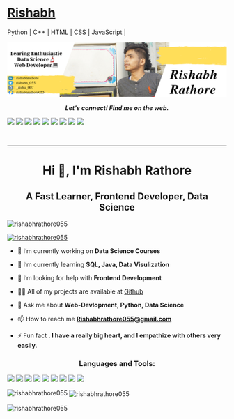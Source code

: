 # [Rishabh](https://sites.google.com/view/rishabhrathore/home)
Python | C++ | HTML | CSS | JavaScript |

![alt text](https://github.com/rishabhrathore055/rishabhrathore055/blob/main/Cover.png)
<p align="center">
  <b><i>Let's connect! Find me on the web.</i></b>
  

[<img height="30" src="https://img.shields.io/badge/twitter-%231DA1F2.svg?&style=for-the-badge&logo=twitter&logoColor=white" />][twitter]
[<img height="30" src = "https://img.shields.io/badge/Youtube-%23E4405F.svg?&style=for-the-badge&logo=Youtube&logoColor=white">][Youtube] 
<a href="mailto:rishabhrathore055@gmail.com" style="text-decoration:none"><img height="30" src = "https://img.shields.io/badge/gmail-c14438?&style=for-the-badge&logo=gmail&logoColor=white"></a>
[<img height="30" src="https://img.shields.io/badge/linkedin-blue.svg?&style=for-the-badge&logo=linkedin&logoColor=white" />][LinkedIn]
[<img height="30" src = "https://img.shields.io/badge/Facebook-036be4.svg?&style=for-the-badge&logo=facebook&logoColor=white">][Facebook]
[<img height="30" src= "https://img.shields.io/badge/Instagram-E4405F?style=for-the-badge&logo=instagram&logoColor=white">][Instagram]
[<img height="30" src= "https://img.shields.io/badge/Codechef-5B4638?&style=for-the-badge&logo=codechef&logoColor=white">][Codechef]
[<img height="30" src= "https://img.shields.io/badge/GeeksforGeeks-00EA64?&style=for-the-badge&logo=GeeksforGeeks&logoColor=White">][GeeksforGeeks]
[<img height="30" src= "https://img.shields.io/badge/HackerRank-000000?&style=for-the-badge&logo=HackerRank&logoColor=white">][Hackerrank]


<br />
<hr />
<h1 align="center">Hi 👋, I'm Rishabh Rathore</h1>
<h2 align="center">A Fast Learner, Frontend Developer, Data Science</h2>

<p align="left"> <img src="https://komarev.com/ghpvc/?username=rishabhrathore055&label=Profile%20views&color=0e75b6&style=flat" alt="rishabhrathore055" /> </p>

<p align="left"> <a href="https://github.com/ryo-ma/github-profile-trophy"><img src="https://github-profile-trophy.vercel.app/?username=rishabhrathore055" alt="rishabhrathore055" /></a> </p>

- 🔭 I’m currently working on **Data Science Courses**

- 🌱 I’m currently learning **SQL, Java, Data Visulization**

- 🤝 I’m looking for help with **Frontend Development**

- 👨‍💻 All of my projects are available at [Github](https://github.com/rishabhrathore055)

- 💬 Ask me about **Web-Devlopment, Python, Data Science**

- 📫 How to reach me **Rishabhrathore055@gmail.com**

- ⚡ Fun fact **. I have a really big heart, and I empathize with others very easily.**



<h3 align="center">Languages and Tools:</h3>
<p><img height="35" src="https://img.shields.io/badge/HTML5-E34F26?style=for-the-badge&logo=html5&logoColor=white" />
<img height="35" src="https://img.shields.io/badge/CSS3-1572B6?style=for-the-badge&logo=css3&logoColor=white" />
<img height="35" src="https://img.shields.io/badge/JavaScript-F7DF1E?style=for-the-badge&logo=javascript&logoColor=black" />
<img height="35" src="https://img.shields.io/badge/Python-14354C?style=for-the-badge&logo=python&logoColor=white" />
<img height="35" src="https://img.shields.io/badge/C-00599C?style=for-the-badge&logo=c&logoColor=white" />
<img height="35" src="https://img.shields.io/badge/C%2B%2B-00599C?style=for-the-badge&logo=c%2B%2B&logoColor=white" />
<img height="35" src="https://img.shields.io/badge/Microsoft_Excel-217346?style=for-the-badge&logo=microsoft-excel&logoColor=white" />
<img height="35" src="https://img.shields.io/badge/Visual_Studio_Code-0078D4?style=for-the-badge&logo=visual%20studio%20code&logoColor=white" />
<img height="35" src="https://img.shields.io/badge/Git-F05032?style=for-the-badge&logo=git&logoColor=white" /> </p>



<p><img align="left" src="https://github-readme-stats.vercel.app/api/top-langs?username=rishabhrathore055&show_icons=true&locale=en&layout=compact" alt="rishabhrathore055" /></p>

<p>&nbsp;<img align="center" src="https://github-readme-stats.vercel.app/api?username=rishabhrathore055&show_icons=true&locale=en" alt="rishabhrathore055" /></p>

<p><img align="center" src="https://github-readme-streak-stats.herokuapp.com/?user=rishabhrathore055&" alt="rishabhrathore055" /></p>

[twitter]: https://twitter.com/rishabh_055
[youtube]:  https://youtube.com/channel/UCyQxG1NPrjhMtgFqlm8k9Cw
[gmail]: https://gmail.com
[linkedin]: https://www.linkedin.com/in/rishabhrathore
[Facebook]: https://www.facebook.com/rishi.rishabh04
[Codechef]: https://www.codechef.com/users/rishabh_055
[Instagram]: https://instagram.com/_rishu_007
[GeeksforGeeks]: https://auth.geeksforgeeks.org/user/rishabhrathore055/practice/
[Hackerrank]:https://www.hackerrank.com/rishabh_055
